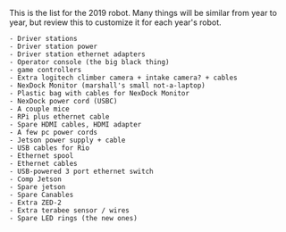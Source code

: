 This is the list for the 2019 robot. Many things will be similar from year to year, but review this to customize it for each year's robot.

    - Driver stations
    - Driver station power
    - Driver station ethernet adapters
    - Operator console (the big black thing)
    - game controllers
    - Extra logitech climber camera + intake camera? + cables
    - NexDock Monitor (marshall's small not-a-laptop)
    - Plastic bag with cables for NexDock Monitor
    - NexDock power cord (USBC)
    - A couple mice
    - RPi plus ethernet cable
    - Spare HDMI cables, HDMI adapter
    - A few pc power cords
    - Jetson power supply + cable
    - USB cables for Rio
    - Ethernet spool
    - Ethernet cables
    - USB-powered 3 port ethernet switch
    - Comp Jetson
    - Spare jetson
    - Spare Canables
    - Extra ZED-2
    - Extra terabee sensor / wires
    - Spare LED rings (the new ones)
